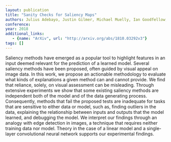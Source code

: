 ```yaml
---
layout: publication
title: "Sanity Checks for Saliency Maps"
authors: Julius Adebayo, Justin Gilmer, Michael Muelly, Ian Goodfellow, Moritz Hardt, Been Kim
conference: 
year: 2018
additional_links: 
   - {name: "ArXiv", url: "http://arxiv.org/abs/1810.03292v3"}
tags: []
---
```

Saliency methods have emerged as a popular tool to highlight features in an
input deemed relevant for the prediction of a learned model. Several saliency
methods have been proposed, often guided by visual appeal on image data. In
this work, we propose an actionable methodology to evaluate what kinds of
explanations a given method can and cannot provide. We find that reliance,
solely, on visual assessment can be misleading. Through extensive experiments
we show that some existing saliency methods are independent both of the model
and of the data generating process. Consequently, methods that fail the
proposed tests are inadequate for tasks that are sensitive to either data or
model, such as, finding outliers in the data, explaining the relationship
between inputs and outputs that the model learned, and debugging the model. We
interpret our findings through an analogy with edge detection in images, a
technique that requires neither training data nor model. Theory in the case of
a linear model and a single-layer convolutional neural network supports our
experimental findings.